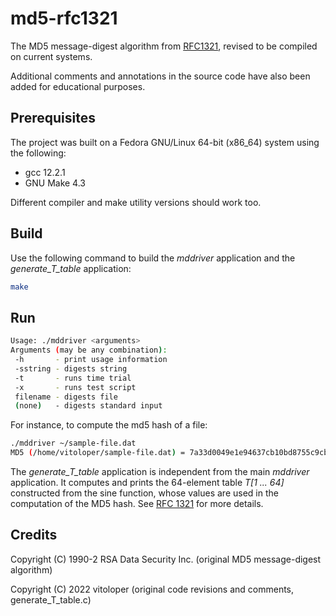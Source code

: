 # md5-rfc1321
The MD5 message-digest algorithm from [RFC1321](https://www.ietf.org/rfc/rfc1321.txt), revised to be compiled on current systems.

Additional comments and annotations in the source code have also been added for educational purposes.

## Prerequisites
The project was built on a Fedora GNU/Linux 64-bit (x86_64) system using the following:
- gcc 12.2.1
- GNU Make 4.3

Different compiler and make utility versions should work too.

## Build
Use the following command to build the *mddriver* application and the *generate_T_table* application:
```sh
make
```

## Run
```sh
Usage: ./mddriver <arguments>
Arguments (may be any combination): 
 -h       - print usage information 
 -sstring - digests string 
 -t       - runs time trial 
 -x       - runs test script 
 filename - digests file 
 (none)   - digests standard input
```

For instance, to compute the md5 hash of a file:
```sh
./mddriver ~/sample-file.dat
MD5 (/home/vitoloper/sample-file.dat) = 7a33d0049e1e94637cb10bd8755c9cb1
```
The *generate_T_table* application is independent from the main *mddriver* application. It computes and prints the 64-element table *T[1 ... 64]* constructed from the sine function, whose values are used in the computation of the MD5 hash. See [RFC 1321](https://www.ietf.org/rfc/rfc1321.txt) for more details.

## Credits
Copyright (C) 1990-2 RSA Data Security Inc. (original MD5 message-digest algorithm)

Copyright (C) 2022 vitoloper (original code revisions and comments, generate_T_table.c)
